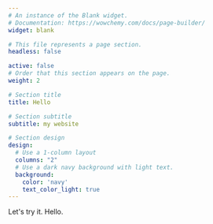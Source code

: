 ```yaml
---
# An instance of the Blank widget.
# Documentation: https://wowchemy.com/docs/page-builder/
widget: blank

# This file represents a page section.
headless: false

active: false
# Order that this section appears on the page.
weight: 2

# Section title
title: Hello

# Section subtitle
subtitle: my website

# Section design
design:
  # Use a 1-column layout
  columns: "2"
  # Use a dark navy background with light text.
  background:
    color: 'navy'
    text_color_light: true
---
```


Let's try it. Hello.
